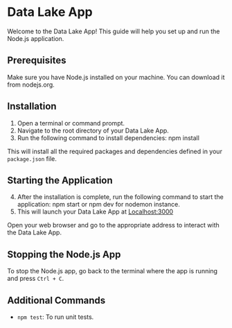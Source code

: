 # Data Lake App

Welcome to the Data Lake App! This guide will help you set up and run the Node.js application.

## Prerequisites

Make sure you have Node.js installed on your machine. You can download it from nodejs.org.

## Installation

1. Open a terminal or command prompt.
2. Navigate to the root directory of your Data Lake App.
3. Run the following command to install dependencies: npm install

This will install all the required packages and dependencies defined in your `package.json` file.

## Starting the Application

4. After the installation is complete, run the following command to start the application:
   npm start or npm dev for nodemon instance.
5. This will launch your Data Lake App at [Localhost:3000](http://localhost:3000)

Open your web browser and go to the appropriate address to interact with the Data Lake App.

## Stopping the Node.js App

To stop the Node.js app, go back to the terminal where the app is running and press `Ctrl + C`.

## Additional Commands

- `npm test`: To run unit tests.





